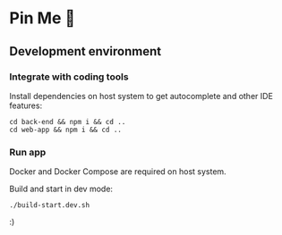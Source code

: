 # Pin Me 📍

## Development environment

### Integrate with coding tools

Install dependencies on host system to get autocomplete and other IDE features:

```
cd back-end && npm i && cd ..
cd web-app && npm i && cd ..
```

### Run app

Docker and Docker Compose are required on host system.

Build and start in dev mode:

```
./build-start.dev.sh
```
:)
